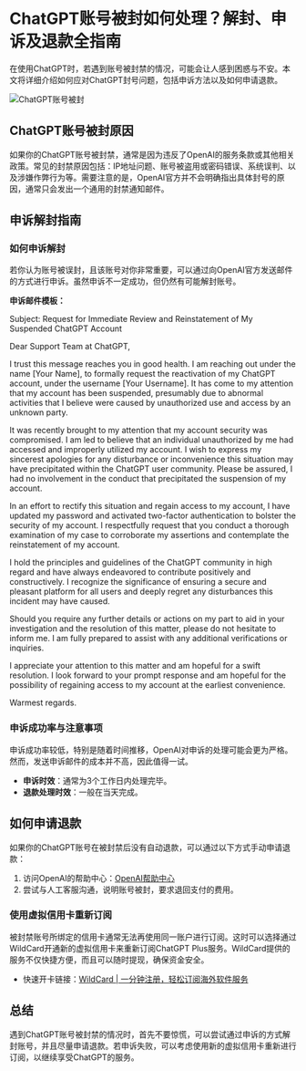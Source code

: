 # ChatGPT账号被封如何处理？解封、申诉及退款全指南

在使用ChatGPT时，若遇到账号被封禁的情况，可能会让人感到困惑与不安。本文将详细介绍如何应对ChatGPT封号问题，包括申诉方法以及如何申请退款。

![ChatGPT账号被封](https://github.com/user-attachments/assets/60d7d191-7084-4eab-ba89-e9b17d644c49)

## ChatGPT账号被封原因

如果你的ChatGPT账号被封禁，通常是因为违反了OpenAI的服务条款或其他相关政策。常见的封禁原因包括：IP地址问题、账号被盗用或密码错误、系统误判、以及涉嫌作弊行为等。需要注意的是，OpenAI官方并不会明确指出具体封号的原因，通常只会发出一个通用的封禁通知邮件。

## 申诉解封指南

### 如何申诉解封

若你认为账号被误封，且该账号对你非常重要，可以通过向OpenAI官方发送邮件的方式进行申诉。虽然申诉不一定成功，但仍然有可能解封账号。

**申诉邮件模板：**

Subject: Request for Immediate Review and Reinstatement of My Suspended ChatGPT Account

Dear Support Team at ChatGPT,

I trust this message reaches you in good health. I am reaching out under the name [Your Name], to formally request the reactivation of my ChatGPT account, under the username [Your Username]. It has come to my attention that my account has been suspended, presumably due to abnormal activities that I believe were caused by unauthorized use and access by an unknown party.

It was recently brought to my attention that my account security was compromised. I am led to believe that an individual unauthorized by me had accessed and improperly utilized my account. I wish to express my sincerest apologies for any disturbance or inconvenience this situation may have precipitated within the ChatGPT user community. Please be assured, I had no involvement in the conduct that precipitated the suspension of my account.

In an effort to rectify this situation and regain access to my account, I have updated my password and activated two-factor authentication to bolster the security of my account. I respectfully request that you conduct a thorough examination of my case to corroborate my assertions and contemplate the reinstatement of my account.

I hold the principles and guidelines of the ChatGPT community in high regard and have always endeavored to contribute positively and constructively. I recognize the significance of ensuring a secure and pleasant platform for all users and deeply regret any disturbances this incident may have caused.

Should you require any further details or actions on my part to aid in your investigation and the resolution of this matter, please do not hesitate to inform me. I am fully prepared to assist with any additional verifications or inquiries.

I appreciate your attention to this matter and am hopeful for a swift resolution. I look forward to your prompt response and am hopeful for the possibility of regaining access to my account at the earliest convenience.

Warmest regards.


### 申诉成功率与注意事项

申诉成功率较低，特别是随着时间推移，OpenAI对申诉的处理可能会更为严格。然而，发送申诉邮件的成本并不高，因此值得一试。

- **申诉时效**：通常为3个工作日内处理完毕。
- **退款处理时效**：一般在当天完成。

## 如何申请退款

如果你的ChatGPT账号在被封禁后没有自动退款，可以通过以下方式手动申请退款：

1. 访问OpenAI的帮助中心：[OpenAI帮助中心](https://help.openai.com/en/)
2. 尝试与人工客服沟通，说明账号被封，要求退回支付的费用。

### 使用虚拟信用卡重新订阅

被封禁账号所绑定的信用卡通常无法再使用同一账户进行订阅。这时可以选择通过WildCard开通新的虚拟信用卡来重新订阅ChatGPT Plus服务。WildCard提供的服务不仅快捷方便，而且可以随时提现，确保资金安全。

- 快速开卡链接：[WildCard | 一分钟注册，轻松订阅海外软件服务](https://bit.ly/WildCardo)

## 总结

遇到ChatGPT账号被封禁的情况时，首先不要惊慌，可以尝试通过申诉的方式解封账号，并且尽量申请退款。若申诉失败，可以考虑使用新的虚拟信用卡重新进行订阅，以继续享受ChatGPT的服务。
